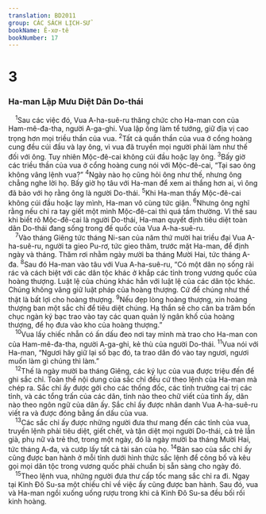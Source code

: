 ```yaml
---
translation: BD2011
group: CÁC SÁCH LỊCH-SỬ
bookName: Ê-xơ-tê 
bookNumber: 17
---
```


<div class="title"><h1>3</h1><h3>Ha-man Lập Mưu Diệt Dân Do-thái</h3></div>
<span class="verse et_3_1"> <sup>1</sup>Sau các việc đó, Vua A-ha-suê-ru thăng chức cho Ha-man con của Ham-mê-đa-tha, người A-ga-ghi. Vua lập ông làm tể tướng, giữ địa vị cao trọng hơn mọi triều thần của vua. </span>
<span class="verse et_3_2"><sup>2</sup>Tất cả quần thần của vua ở cổng hoàng cung đều cúi đầu và lạy ông, vì vua đã truyền mọi người phải làm như thế đối với ông. Tuy nhiên Mộc-đê-cai không cúi đầu hoặc lạy ông. </span>
<span class="verse et_3_3"><sup>3</sup>Bấy giờ các triều thần của vua ở cổng hoàng cung nói với Mộc-đê-cai, “Tại sao ông không vâng lệnh vua?” </span>
<span class="verse et_3_4"><sup>4</sup>Ngày nào họ cũng hỏi ông như thế, nhưng ông chẳng nghe lời họ. Bấy giờ họ tâu với Ha-man để xem ai thắng hơn ai, vì ông đã bảo với họ rằng ông là người Do-thái. </span>
<span class="verse et_3_5"><sup>5</sup>Khi Ha-man thấy Mộc-đê-cai không cúi đầu hoặc lạy mình, Ha-man vô cùng tức giận. </span>
<span class="verse et_3_6"><sup>6</sup>Nhưng ông nghĩ rằng nếu chỉ ra tay giết một mình Mộc-đê-cai thì quá tầm thường. Vì thế sau khi biết rõ Mộc-đê-cai là người Do-thái, Ha-man quyết định tiêu diệt toàn dân Do-thái đang sống trong đế quốc của Vua A-ha-suê-ru.<br/></span>
<span class="verse et_3_7"> <sup>7</sup>Vào tháng Giêng tức tháng Ni-san của năm thứ mười hai triều đại Vua A-ha-suê-ru, người ta gieo Pu-rơ, tức gieo thăm, trước mặt Ha-man, để định ngày và tháng. Thăm rơi nhằm ngày mười ba tháng Mười Hai, tức tháng A-đa. </span>
<span class="verse et_3_8"><sup>8</sup>Sau đó Ha-man vào tâu với Vua A-ha-suê-ru, “Có một dân nọ sống rải rác và cách biệt với các dân tộc khác ở khắp các tỉnh trong vương quốc của hoàng thượng. Luật lệ của chúng khác hẳn với luật lệ của các dân tộc khác. Chúng không vâng giữ luật pháp của hoàng thượng. Cứ để chúng như thế thật là bất lợi cho hoàng thượng. </span>
<span class="verse et_3_9"><sup>9</sup>Nếu đẹp lòng hoàng thượng, xin hoàng thượng ban một sắc chỉ để tiêu diệt chúng. Hạ thần sẽ cho cân ba trăm bốn chục ngàn ký bạc trao vào tay các quan quản lý ngân khố của hoàng thượng, để họ đưa vào kho của hoàng thượng.” <br/></span>
<span class="verse et_3_10"> <sup>10</sup>Vua lấy chiếc nhẫn có ấn dấu đeo nơi tay mình mà trao cho Ha-man con của Ham-mê-đa-tha, người A-ga-ghi, kẻ thù của người Do-thái. </span>
<span class="verse et_3_11"><sup>11</sup>Vua nói với Ha-man, “Ngươi hãy giữ lại số bạc đó, ta trao dân đó vào tay ngươi, ngươi muốn làm gì chúng thì làm.”<br/></span>
<span class="verse et_3_12"> <sup>12</sup>Thế là ngày mười ba tháng Giêng, các ký lục của vua được triệu đến để ghi sắc chỉ. Toàn thể nội dung của sắc chỉ đều cứ theo lệnh của Ha-man mà chép ra. Sắc chỉ ấy được gởi cho các thống đốc, các tỉnh trưởng cai trị các tỉnh, và các tổng trấn của các dân, tỉnh nào theo chữ viết của tỉnh ấy, dân nào theo ngôn ngữ của dân ấy. Sắc chỉ ấy được nhân danh Vua A-ha-suê-ru viết ra và được đóng bằng ấn dấu của vua.<br/></span>
<span class="verse et_3_13"> <sup>13</sup>Các sắc chỉ ấy được những người đưa thư mang đến các tỉnh của vua, truyền lệnh phải tiêu diệt, giết chết, và tận diệt mọi người Do-thái, cả trẻ lẫn già, phụ nữ và trẻ thơ, trong một ngày, đó là ngày mười ba tháng Mười Hai, tức tháng A-đa, và cướp lấy tất cả tài sản của họ. </span>
<span class="verse et_3_14"><sup>14</sup>Bản sao của sắc chỉ ấy cũng được ban hành ở mỗi tỉnh dưới hình thức sắc lệnh để công bố và kêu gọi mọi dân tộc trong vương quốc phải chuẩn bị sẵn sàng cho ngày đó.<br/></span>
<span class="verse et_3_15"> <sup>15</sup>Theo lệnh vua, những người đưa thư cấp tốc mang sắc chỉ ra đi. Ngay tại Kinh Ðô Su-sa một chiếu chỉ về việc ấy cũng được ban hành. Sau đó, vua và Ha-man ngồi xuống uống rượu trong khi cả Kinh Ðô Su-sa đều bối rối kinh hoàng.<br/></span>
